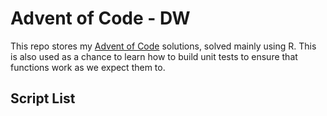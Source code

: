 # Advent of Code - DW

This repo stores my [Advent of Code](https://adventofcode.com/) solutions, solved mainly using R. This is also used as a chance to learn how to build unit tests to ensure that functions work as we expect them to.

## Script List
